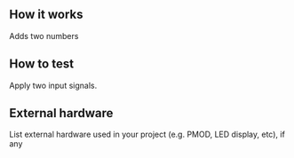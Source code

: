 <!---

This file is used to generate your project datasheet. Please fill in the information below and delete any unused
sections.

You can also include images in this folder and reference them in the markdown. Each image must be less than
512 kb in size, and the combined size of all images must be less than 1 MB.
-->

## How it works

Adds two numbers

## How to test

Apply two input signals.

## External hardware

List external hardware used in your project (e.g. PMOD, LED display, etc), if any
